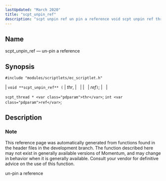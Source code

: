 ```yaml
---
lastUpdated: "March 2020"
title: "scpt_unpin_ref"
description: "scpt unpin ref un pin a reference void scpt unpin ref thr ref scpt thread thr int ref This reference page was automatically generated from functions found in the header files in the development branch The function described here may not exist in generally available versions of Momentum and may..."
---
```


<a name="apis.scpt_unpin_ref"></a> 
## Name

scpt_unpin_ref — un-pin a reference

## Synopsis

`#include "modules/scriptlets/ec_scriptlet.h"`

| `void **scpt_unpin_ref** (` | <var class="pdparam">thr</var>, |   |
|   | <var class="pdparam">ref</var>`)`; |   |

`scpt_thread * <var class="pdparam">thr</var>`;
`int <var class="pdparam">ref</var>`;<a name="idp59576928"></a> 
## Description

### Note

This reference page was automatically generated from functions found in the header files in the development branch. The function described here may not exist in generally available versions of Momentum, and may change in behavior when it is generally available. Consult your vendor for definitive advice on the use of this function.

un-pin a reference